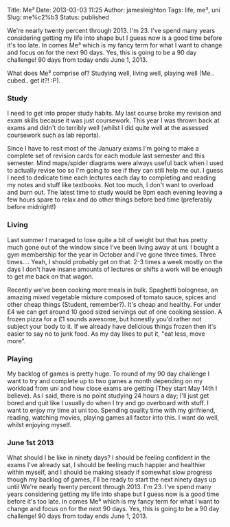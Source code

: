 Title: Me³
Date: 2013-03-03 11:25
Author: jamesleighton
Tags: life, me³, uni
Slug: me%c2%b3
Status: published

We're nearly twenty percent through 2013. I'm 23. I've spend many years considering getting my life into shape but I guess now is a good time before it's too late. In comes Me³ which is my fancy term for what I want to change and focus on for the next 90 days. Yes, this is going to be a 90 day challenge! 90 days from today ends June 1, 2013.

What does Me³ comprise of? Studying well, living well, playing well (Me.. cubed.. get it?! :P).

### Study

I need to get into proper study habits. My last course broke my revision and exam skills because it was just coursework. This year I was thrown back at exams and didn't do terribly well (whilst I did quite well at the assessed coursework such as lab reports).

Since I have to resit most of the January exams I'm going to make a complete set of revision cards for each module last semester and this semester. Mind maps/spider diagrams were always useful back when I used to actually revise too so I'm going to see if they can still help me out. I guess I need to dedicate time each lectures each day to completing and reading my notes and stuff like textbooks. Not too much, I don't want to overload and burn out. The latest time to study would be 9pm each evening leaving a few hours spare to relax and do other things before bed time (preferably before midnight!)

### Living

Last summer I managed to lose quite a bit of weight but that has pretty much gone out of the window since I've been living away at uni. I bought a gym membership for the year in October and I've gone three times. Three times.... Yeah, I should probably get on that. 2-3 times a week mostly on the days I don't have insane amounts of lectures or shifts a work will be enough to get me back on that wagon.

Recently we've been cooking more meals in bulk. Spaghetti bolognese, an amazing mixed vegetable mixture composed of tomato sauce, spices and other cheap things (Student, remember?). It's cheap and healthy. For under £4 we can get around 10 good sized servings out of one cooking session. A frozen pizza for a £1 sounds awesome, but honestly you'd rather not subject your body to it. If we already have delicious things frozen then it's easier to say no to junk food. As my day likes to put it, "eat less, move more".

### Playing

My backlog of games is pretty huge. To round of my 90 day challenge I want to try and complete up to two games a month depending on my workload from uni and how close exams are getting (They start May 14th I believe). As I said, there is no point studying 24 hours a day; I'll just get bored and quit like I usually do when I try and go overboard with stuff. I want to enjoy my time at uni too. Spending quality time with my girlfriend, reading, watching movies, playing games all factor into this. I want do well, whilst enjoying myself.

### June 1st 2013

What should I be like in ninety days? I should be feeling confident in the exams I've already sat, I should be feeling much happier and healthier within myself, and I should be making steady if somewhat slow progress though my backlog of games, I'll be ready to start the next ninety days up until We're nearly twenty percent through 2013. I'm 23. I've spend many years considering getting my life into shape but I guess now is a good time before it's too late. In comes Me³ which is my fancy term for what I want to change and focus on for the next 90 days. Yes, this is going to be a 90 day challenge! 90 days from today ends June 1, 2013.
